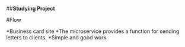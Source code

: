 ##**Studying Project**

#Flow

*Business card site
*The microservice provides a function for sending letters to clients.
*Simple and good work
